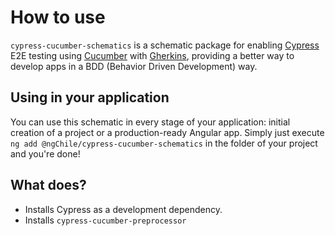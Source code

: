# How to use
`cypress-cucumber-schematics` is a schematic package for enabling [Cypress](https://www.cypress.io/) E2E testing using [Cucumber](https://cucumber.io/docs/cucumber/) with [Gherkins](https://cucumber.io/docs/gherkin/), providing a better way to develop apps in a BDD (Behavior Driven Development) way.

## Using in your application
You can use this schematic in every stage of your application: initial creation of a project or a production-ready Angular app. Simply just execute `ng add @ngChile/cypress-cucumber-schematics` in the folder of your project and you're done!

## What does?
* Installs Cypress as a development dependency.
* Installs `cypress-cucumber-preprocessor`